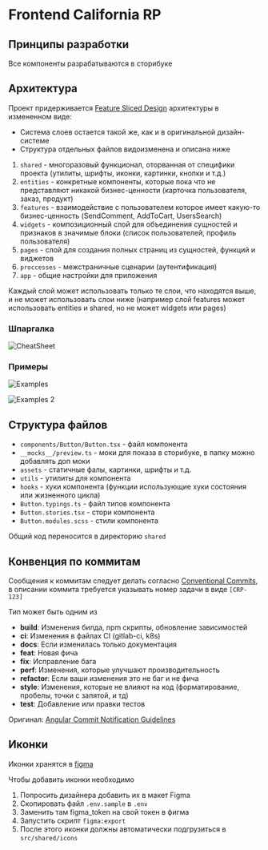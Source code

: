 # Frontend California RP

## Принципы разработки

Все компоненты разрабатываются в сторибуке

## Архитектура

Проект придерживается [Feature Sliced Design](https://feature-sliced.design/docs/get-started/overview) архитектуры в измененном виде:
- Система слоев остается такой же, как и в оригинальной дизайн-системе
- Структура отдельных файлов видоизменена и описана ниже

1. `shared` - многоразовый функционал, оторванная от специфики проекта (утилиты, шрифты, иконки, картинки, кнопки и т.д.)
2. `entities` - конкретные компоненты, которые пока что не представляют никакой бизнес-ценности (карточка пользователя, заказ, продукт)
3. `features` - взаимодействие с пользователем которое имеет какую-то бизнес-ценность (SendComment, AddToCart, UsersSearch)
4. `widgets` - композиционный слой для объединения сущностей и признаков в значимые блоки (список пользователей, профиль пользователя)
5. `pages` - слой для создания полных страниц из сущностей, функций и виджетов
6. `proccesses` - межстраничные сценарии (аутентификация)
7. `app` - общие настройки для приложения

Каждый слой может использовать только те слои, что находятся выше, и не может использовать слои ниже (например слой features может использовать entities и shared, но не может widgets или pages)

### Шпаргалка

![CheatSheet](https://feature-sliced.design/assets/images/criteria-916371355761a5dc865d81ed527c5db6.png)

### Примеры

![Examples](https://feature-sliced.design/assets/images/decompose-twitter-7b9a50f879d763c49305b3bf0751ee35.png)

![Examples 2](https://feature-sliced.design/assets/images/decompose-github-a0eeb839a4b5ef5c480a73726a4451b0.jpg)

## Структура файлов

- `components/Button/Button.tsx` - файл компонента
- `__mocks__/preview.ts` - моки для показа в сторибуке, в папку можно добавлять доп моки
- `assets` - статичные фалы, картинки, шрифты и т.д.
- `utils` - утилиты для компонента
- `hooks` - хуки компонента (функции использующие хуки состояния или жизненного цикла)
- `Button.typings.ts` - файл типов компонента
- `Button.stories.tsx` - стори компонента
- `Button.modules.scss` - стили компонента

Общий код переносится в директорию `shared`

## Конвенция по коммитам
Сообщения к коммитам следует делать согласно [Conventional Commits](https://www.conventionalcommits.org/en/v1.0.0/),
в описании коммита требуется указывать номер задачи в виде `[CRP-123]`

Тип может быть одним из
* **build**: Изменения билда, npm скрипты, обновление зависимостей
* **ci**: Изменения в файлах CI (gitlab-ci, k8s)
* **docs**: Если изменилась только документация
* **feat**: Новая фича
* **fix**: Исправление бага
* **perf**: Изменения, которые улучшают производительность
* **refactor**: Если ваши изменения это не баг и не фича
* **style**: Изменения, которые не влияют на код (форматирование, пробелы, точки с запятой, и тд)
* **test**: Добавление или правки тестов

Оригинал: [Angular Commit Notification Guidelines](https://github.com/angular/angular/blob/22b96b9/CONTRIBUTING.md#type)

## Иконки

Иконки хранятся в [figma](https://www.figma.com/file/ueN2AgZCDhkGEGxyjB1qXu/UI-%D0%BA%D0%B8%D1%82?node-id=281%3A121&t=4jDIjhyoHetH5l90-0)

Чтобы добавить иконки необходимо
1. Попросить дизайнера добавить их в макет Figma
2. Скопировать файл `.env.sample` в `.env`
3. Заменить там figma_token на свой токен в фигма
4. Запустить скрипт `figma:export`
5. После этого иконки должны автоматически подгрузиться в `src/shared/icons`
